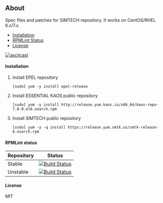 ## About

Spec files and patches for SIMTECH repository. It works on CentOS/RHEL 6.x/7.x.

  * [Installation](#installation)
  * [RPMLint Status](#rpmlint-status)
  * [License](#license)

[![asciicast](https://asciinema.org/a/43720.png)](https://asciinema.org/a/43720)

#### Installation

1. Install EPEL repository

    ```
    [sudo] yum -y install epel-release
    ```

2. Install ESSENTIAL KAOS public repository

    ```
    [sudo] yum -y install http://release.yum.kaos.io/x86_64/kaos-repo-7.0-0.el6.noarch.rpm
    ```

3. Install SIMTECH public repository

    ```
    [sudo] yum -y -q install https://release.yum.smtk.us/smtk-release-6.noarch.rpm 
    ```

#### RPMLint status

| Repository | Status |
|------------|--------|
| Stable | [![Build Status](https://travis-ci.org/simtechdev/smtk-repo.svg?branch=master)](https://travis-ci.org/simtechdev/smtk-repo) |
| Unstable | [![Build Status](https://travis-ci.org/simtechdev/smtk-repo.svg?branch=develop)](https://travis-ci.org/simtechdev/smtk-repo) |

#### License

MIT

